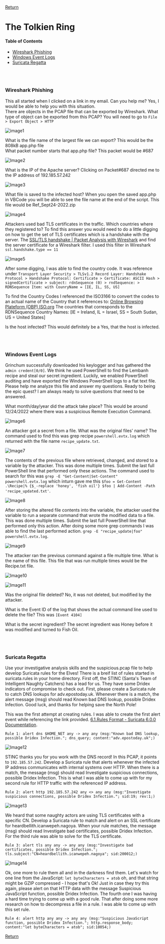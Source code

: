 [Return](https://github.com/visionthex/SANS2022-Holiday-Hack-Challange/blob/main/SANSHHC.md)

# The Tolkien Ring

#### Table of Contents

- [Wireshark Phishing](#wireshark)
- [Windows Event Logs](#windows)
- [Suricata Regatta](#suricata)

<br><br>

<h3 id="wireshark">Wireshark Phishing</h3>

This all started when I clicked on a link in my email. Can you help me? Yes, I would be able to help you with this situation.
<br>
There are objects in the PCAP file that can be exported by Wireshark. What type of object can be exported from this PCAP? You will need to go to `File > Export Object > HTTP`

![image1](https://github.com/visionthex/SANS2022-Holiday-Hack-Challange/blob/main/Images/TheTolkienRing/image1.jpg "Exported files that can be analyzed further")

What is the file name of the largest file we can export? This would be the 808kB app.php file
<br>
What packet number starts that app.php file? This packet would be #687

![Image2](https://github.com/visionthex/SANS2022-Holiday-Hack-Challange/blob/main/Images/TheTolkienRing/image2.jpg "Application that was downloaded to host")

What is the IP of the Apache server? Clicking on Packet#687 directed me to the IP address of 192.185.57.242

![Image3](https://github.com/visionthex/SANS2022-Holiday-Hack-Challange/blob/main/Images/TheTolkienRing/image3.jpg "The IP Address to the Apache Server")

What file is saved to the infected host? When you open the saved app.php in VBCode you will be able to see the file name at the end of the script. This file would be Ref_Sept24-2022.zip

![Image4](https://github.com/visionthex/SANS2022-Holiday-Hack-Challange/blob/main/Images/TheTolkienRing/image4.jpg "app.php script | File: Ref_Sept.24-2020.zip")

Attackers used bad TLS certificates in the traffic. Which countries where they registered to? To find this answer you would need to do a little digging on how to get the set of TLS certificates which is a handshake with the server. The [SSL/TLS handshake | Packet Analysis with Wireshark](https://subscription.packtpub.com/book/cloud-and-networking/9781785887819/4/ch04lvl1sec27/the-ssl-tls-handshake) and find the server certificate for a Wireshark filter. I used this filter in Wireshark `ssl.handshake.type == 11`

![Image5](https://github.com/visionthex/SANS2022-Holiday-Hack-Challange/blob/main/Images/TheTolkienRing/image5.jpg "Wireshark Packet Analysis")

After some digging, I was able to find the country code. It was reference under `Transport Layer Security > TLSv1.2 Record Layer: Handshake Protocol > Handshake Protocol: Certificate > Certificate: ASCII Hash > signedCertificate > subject: rdnSequence (0) > rndSequence: > RDNSequence Item: with CounryName = [IE, IL, SS, US]`

To find the Country Codes I referenced the ISO3166 to convert the codes to an actual name of the Country that it references to: [Online Browsing Plateform (OBP) ISO.org](https://www.iso.org/obp/ui/#search) The countries that corresponds to the RDNSequence Country Names: [IE = Ireland, IL = Israel, SS = South Sudan, US = United States]

Is the host infected? This would definitely be a Yes, that the host is infected.

<br><br>

<h3 id="windows">Windows Event Logs</h3>

Grinchum successfully downloaded his keylogger and has gathered the `admin credent[0/0]`. We think he used PowerShell to find the Lembanh recipe and steal our secret ingredient. Luckily, we enabled PowerShell auditing and have exported the Windows PowerShell logs to a flat text file. Please help me analyze this file and answer my questions. Ready to being the epic quest? I am always ready to solve questions that need to be answered.

What month/day/year did the attack take place? This would be around 12/24/2022 where there was a suspicious Remote Execution Command.

![Image6](https://github.com/visionthex/SANS2022-Holiday-Hack-Challange/blob/main/Images/TheTolkienRing/image6.jpg "Windows Event Logs | Execute a Remote Command | Event ID 4104")

An attacker got a secret from a file. What was the original files' name? The command used to find this was grep recipe `powershell.evtx.log` which returned with the file name `recipe_update.txt`.

![Image7](https://github.com/visionthex/SANS2022-Holiday-Hack-Challange/blob/main/Images/TheTolkienRing/image7.jpg "Command: grep recipe powershell.evtx.log | recipe_update.txt")

The contents of the previous file where retrieved, changed, and stored to a variable by the attacker. This was done multiple times. Submit the last full PowerShell line that performed only these actions. The command used to search for this was `grep -E "Get-Content|Set-Content" powershell.evtx.log` which inturn gave me this `$foo = Get-Content .\Recipe|% {$_-replace 'honey', 'fish oil'} $foo | Add-Content -Path 'recipe_updated.txt'`.

![Image8](https://github.com/visionthex/SANS2022-Holiday-Hack-Challange/blob/main/Images/TheTolkienRing/image8.jpg "The returned grep command for Get-Content|Set-Content")

After storing the altered file contents into the variable, the attacker used the variable to run a separate command that wrote the modified data to a file. This was done multiple times. Submit the last full PowerShell line that performed only this action. After doing some more grep commands I was able to find the last performed action. `grep -E "recipe_update|foo" powershell.evtx.log`.

![Image9](https://github.com/visionthex/SANS2022-Holiday-Hack-Challange/blob/main/Images/TheTolkienRing/image9.jpg "Command: grep -E 'recipe_update | foo' powershell.evtx.log")

The attacker ran the previous command against a file multiple time. What is the name of this file. This file that was run multiple times would be the Recipe.txt file.

![Image10](https://github.com/visionthex/SANS2022-Holiday-Hack-Challange/blob/main/Images/TheTolkienRing/image10.jpg "File: Recipe.txt")

![Image11](https://github.com/visionthex/SANS2022-Holiday-Hack-Challange/blob/main/Images/TheTolkienRing/image11.jpg "Deleted Files")

Was the original file deleted? No, it was not deleted, but modified by the attacker.

What is the Event ID of the log that shows the actual command line used to delete the file? This was `[Event 4104]`

What is the secret ingredient? The secret ingredient was Honey before it was modified and turned to Fish Oil.

<br><br>

<h3 id="suricata">Suricata Regatta</h3>

Use your investigative analysis skills and the suspicious.pcap file to help develop Suricata rules for the Elves! There is a breif list of rules started in suricata.rules in your home directory. First off, the STINC (Santa's Team of Intelligent Naughty Catchers) has a lead for us. They have some Dridex indicators of compromise to check out. First, please create a Suricata rule to catch DNS lookups for adv.epostoday.uk. Whenever there is a match, the alert message (msg) should read Known bad DNS lookup, possible Dridex Infection. Good luck, and thanks for helping save the North Pole!

This was the first attempt at creating rules. I was able to create the first alert event while referencing the link provided. [6.1.Rules Format - Suricata 6.0.0 Documentation](https://docs.suricata.io/en/suricata-6.0.0/rules/intro.html).

```Rule 1: alert dns $HOME_NET any -> any any (msg:"Known bad DNS lookup, possible Dridex Infection."; dns_query; content:"adv.epostoday.uk";)```

![Image12](https://github.com/visionthex/SANS2022-Holiday-Hack-Challange/blob/main/Images/TheTolkienRing/image12.jpg "Command: ./rule_checker against First Rule")

STINC thanks you for you work with the DNS record! In this PCAP, it points to `192.185.57.242`. Develop a Suricata rule that alerts whenever the infected IP address communicates with internal systems over HTTP. When there is a match, the message (msg) should read Investigate suspicious connections, possible Dridex Infection. This is what I was able to come up with for my second rule for HTTP traffic with the referenced IP address.

```Rule 2: alert http 192.185.57.242 any <> any any (msg:"Investigate suspicious connections, possible Dridex Infection."; sid:19; rev:1;)```

![Image13](https://github.com/visionthex/SANS2022-Holiday-Hack-Challange/blob/main/Images/TheTolkienRing/image13.jpg "Command: ./rule_checker against Second Rule")

We heard that some naughty actors are using TLS certificates with a specific CN. Develop a Suricata rule to match and alert on an SSL certificate for heardbellith.icanwepeh.nagoya. When your rule matches, the message (msg) should read Investigate bad certificates, possible Dridex Infection. For the third rule was able to solve for the TLS certificate.

```Rule 3: alert tls any any -> any any (msg:"Investigate bad certificates, possible Dridex Infection."; tls.subject:"CN=heardbellith.icanwepeh.nagoya"; sid:200012;)```

![Image14](https://github.com/visionthex/SANS2022-Holiday-Hack-Challange/blob/main/Images/TheTolkienRing/image14.jpg "Command: ./rule_checker against Third Rule")

Ok, one more to rule them all and in the darkness find them. Let's watch for one line from the JavaScript: `let byteCharacters = atob` oh, and that string might be GZIP compressed - I hope that's Ok! Just in case they try this again, please alert on that HTTP data with the message Suspicious JavaScript function, possible Dridex Infection. The fourth one I was having a hard time trying to come up with a good rule. That after doing some more research on how to decompress a file in a rule. I was able to come up with this set rule.

```Rule 4: alert http any any -> any any (msg:"Suspicious JavaScript function, possible Dridex Infection."; http.response_body; content:"let byteCharacters = atob"; sid:10054;)```

[Return](https://github.com/visionthex/SANS2022-Holiday-Hack-Challange/blob/main/SANSHHC.md)
